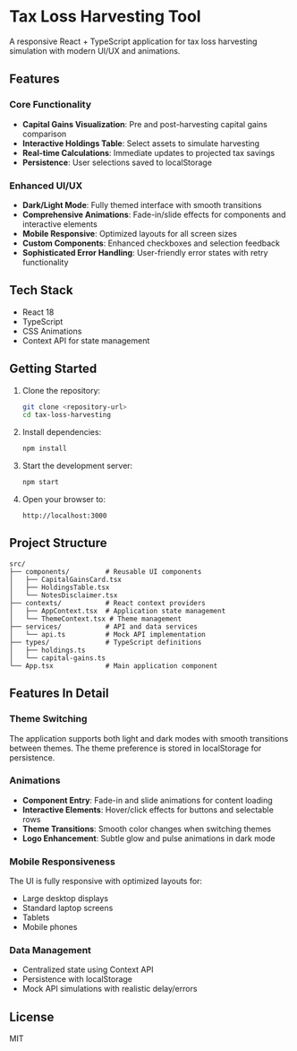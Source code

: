 # Tax Loss Harvesting Tool

A responsive React + TypeScript application for tax loss harvesting simulation with modern UI/UX and animations.

## Features

### Core Functionality
- **Capital Gains Visualization**: Pre and post-harvesting capital gains comparison
- **Interactive Holdings Table**: Select assets to simulate harvesting
- **Real-time Calculations**: Immediate updates to projected tax savings
- **Persistence**: User selections saved to localStorage

### Enhanced UI/UX
- **Dark/Light Mode**: Fully themed interface with smooth transitions
- **Comprehensive Animations**: Fade-in/slide effects for components and interactive elements
- **Mobile Responsive**: Optimized layouts for all screen sizes
- **Custom Components**: Enhanced checkboxes and selection feedback
- **Sophisticated Error Handling**: User-friendly error states with retry functionality

## Tech Stack
- React 18
- TypeScript
- CSS Animations
- Context API for state management

## Getting Started

1. Clone the repository:
   ```bash
   git clone <repository-url>
   cd tax-loss-harvesting
   ```

2. Install dependencies:
   ```bash
   npm install
   ```

3. Start the development server:
   ```bash
   npm start
   ```

4. Open your browser to:
   ```
   http://localhost:3000
   ```

## Project Structure

```
src/
├── components/         # Reusable UI components
│   ├── CapitalGainsCard.tsx
│   ├── HoldingsTable.tsx
│   └── NotesDisclaimer.tsx
├── contexts/           # React context providers
│   ├── AppContext.tsx  # Application state management
│   └── ThemeContext.tsx # Theme management
├── services/           # API and data services
│   └── api.ts          # Mock API implementation
├── types/              # TypeScript definitions
│   ├── holdings.ts
│   └── capital-gains.ts
└── App.tsx             # Main application component
```

## Features In Detail

### Theme Switching
The application supports both light and dark modes with smooth transitions between themes. The theme preference is stored in localStorage for persistence.

### Animations
- **Component Entry**: Fade-in and slide animations for content loading
- **Interactive Elements**: Hover/click effects for buttons and selectable rows
- **Theme Transitions**: Smooth color changes when switching themes
- **Logo Enhancement**: Subtle glow and pulse animations in dark mode

### Mobile Responsiveness
The UI is fully responsive with optimized layouts for:
- Large desktop displays
- Standard laptop screens
- Tablets
- Mobile phones

### Data Management
- Centralized state using Context API
- Persistence with localStorage
- Mock API simulations with realistic delay/errors

## License
MIT

